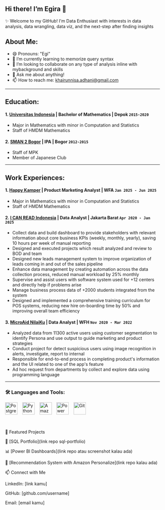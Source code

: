## Hi there! I’m Egira 👋

✨ Welcome to my GitHub!
I'm  Data Enthusiast with interests in data analysis, data wrangling, data viz, and the next-step after finding insights

## About Me:
- 😄 Pronouns: "Egi"
- 🌱 I’m currently learning to memorize query syntax
- 👯 I’m looking to collaborate on any type of analysis inline with mybackground and skills
- 💬 Ask me about anything!
- 📫 How to reach me: khairunnisa.adhani@gmail.com

---
## Education:
#### 1. [Universitas Indonesia](https://www.ui.ac.id/) | Bachelor of Mathematics | Depok `2015-2020`
- Major in Mathematics with minor in Computation and Statistics
- Staff of HMDM Mathematics
#### 2. [SMAN 2 Bogor](https://sman2kotabogor.sch.id/) | IPA | Bogor `2012-2015`
- Staff of MPK
- Member of Japanese Club

---
## Work Experiences:

#### 1. [Happy Kamper](https://happykamper.io/id) | Product Marketing Analyst | WFA `Jan 2025 - Jun 2025`
- Major in Mathematics with minor in Computation and Statistics
- Staff of HMDM Mathematics
#### 2. [I CAN READ Indonesia](https://icanread.co.id/) | Data Analyst | Jakarta Barat `Apr 2020 - Jan 2025`
- Collect data and build dashboard to provide stakeholders with relevant information about core business KPIs (weekly, monthly, yearly), saving 10 hours per week of manual reporting
- Designed and executed projects which result analyzed and review to BOD and team
- Designed new leads management system to improve organization of leads coming in and out of the sales pipeline
- Enhance data management by creating automation across the data collection process, reduced manual workload by 25% monthly
- Supervise and assist users with software system used for +12 centers and directly help if problems arise
- Manage business process data of +2000 students integrated from the system
- Designed and implemented a comprehensive training curriculum for POS systems, reducing new hire on-boarding time by 50% and improving overall team efficiency
#### 3. [MicroAid NilaiKu](https://blog.microaid.io/) | Data Analyst | WFH `Nov 2020 - Mar 2022`
- Analyzed data from 11300 active users using customer segmentation to identify Persona and use output to guide marketing and product strategies
- Conduct project for detect suspicious users using image recognition in alerts, investigate, report to internal
- Responsible for end-to-end process in completing product's information and the UI related to one of the app's feature
- Ad hoc request from departments by collect and explore data using programming language

---
### 🛠️ Languages and Tools:

[<img alt="PostgreSQL" width="40" src="https://www.vectorlogo.zone/logos/postgresql/postgresql-icon.svg" />](https://www.postgresql.org/) &nbsp;&nbsp;
[<img alt="Python" width="40" src="https://www.vectorlogo.zone/logos/python/python-icon.svg" />](https://www.python.org/) &nbsp;&nbsp;
[<img alt="Amazon Athena" width="40" src="https://www.vectorlogo.zone/logos/amazon_athena/amazon_athena-icon.svg" />](https://aws.amazon.com/athena/) &nbsp;&nbsp;
[<img alt="Power BI" width="40" src="https://www.vectorlogo.zone/logos/microsoft_powerbi/microsoft_powerbi-icon.svg" />](https://powerbi.microsoft.com/) &nbsp;&nbsp;
[<img alt="Git" width="40" src="https://www.vectorlogo.zone/logos/git-scm/git-scm-icon.svg" />](https://git-scm.com/)










<br />

📂 Featured Projects

📘 [SQL Portfolio](link repo sql-portfolio)

📊 [Power BI Dashboards](link repo atau screenshot kalau ada)

🤖 [Recommendation System with Amazon Personalize](link repo kalau ada)

📫 Connect with Me

LinkedIn: [link kamu]

GitHub: [github.com/username]

Email: [email kamu]

